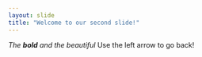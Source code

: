 ```yaml
---
layout: slide
title: "Welcome to our second slide!"
---
```

*The __bold__ and the beautiful*
Use the left arrow to go back!
